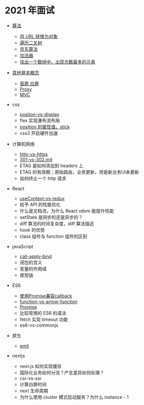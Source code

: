 # 2021 年面试

- [算法](2021年面试/算法/)

	- [将 URL 转换为对象](2021年面试/算法/ParseSearchToObj/)
	- [遍历二叉树](2021年面试/算法/遍历二叉树/)
	- [京东算法](2021年面试/算法/京东算法/)
	- [加法器](2021年面试/算法/加法器/)
	- [找出一个数组中，出现次数最多的元素](2021年面试/算法/Get-Most/)

- [其他基本概念](2021年面试/其他基本概念/)

	- [首屏 白屏](2021年面试/其他基本概念/首屏白屏.md)
	- [Proxy](设计模式/Proxy/README.md)
	- [MVC](设计模式/MVC/README.md)

- css

	- [postion-vs-display](css/postion-vs-display.md)
	- flex 实现瀑布流布局
	- [position 的属性值，stick](css/position/stick/README.md)
	- css3 开启硬件加速

- 计算机网络

	- [http-vs-https](计算机网络/http-vs-https.md)
	- [301-vs-302.md](/计算机网络/301-vs-302.md.md)
	- ETAG 是如何添加到 headers 上
	- ETAG 的有效期；原始路由，业务更新，但是新业务UI未更新
	- 如何终止一个 http 请求


- React

	- [useContext-vs-redux](React/useContext-vs-redux.md)
	- 给予 API 的性能优化
	- 什么是文档流，为什么 React vdom 能提升性能
	- setState 是同步的还是异步的？
	- diff 算法的时间复杂度，diff 算法描述
	- hook 的优势
	- class 组件与 function 组件的区别

- javaScript

	- [call-apply-bind](javaScript/call-apply-bind.md)
	- 闭包的含义
	- 变量的作用域
	- 原型链

- ES6

	- [使用Promise兼容callback](javaScript/Promise/使用Promise兼容callback.md)
	- [function-vs-arrow-function](JavaScript/function-vs-arrow-function.md)
	- [Promise](javaScript/Promise/)
	- 比较常用的 ES6 的语法
	- fetch 实现 timeout 功能
	- es6-vs-commonjs

- 原生

	- [emit](/浏览器/emit.md)

- nextjs

	- next.js 如何实现缓存
	- 国际化业务如何分流？产生差异如何处理？
	- csr-vs-ssr
	- 计算白屏时间
	- next 生命周期
	- 为什么使用 cluster 模式启动服务？为什么 instance - 1
